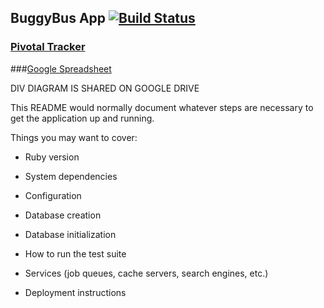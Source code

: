 ## BuggyBus App [![Build Status](https://travis-ci.org/crywolfe/buggy-bus-app.svg?branch=develop)](https://travis-ci.org/crywolfe/buggy-bus-app)
### [Pivotal Tracker](https://www.pivotaltracker.com/s/projects/1067256#)

###[Google Spreadsheet](https://drive.google.com/?tab=mo&authuser=0#folders/0B-WKIr3Eehrgc3ItVW51MG9YdFU)

DIV DIAGRAM IS SHARED ON GOOGLE DRIVE

This README would normally document whatever steps are necessary to get the
application up and running.

Things you may want to cover:

* Ruby version

* System dependencies

* Configuration

* Database creation

* Database initialization

* How to run the test suite

* Services (job queues, cache servers, search engines, etc.)

* Deployment instructions
